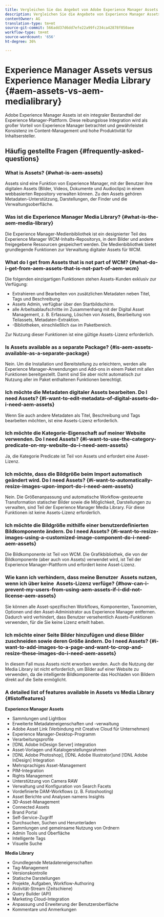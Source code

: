 ```yaml
---
title: Vergleichen Sie das Angebot von Adobe Experience Manager Assets und Media Library.
description: Vergleichen Sie die Angebote von Experience Manager Assets und Media Library und kennen Sie die Unterschiede.
contentOwner: AG
translation-type: tm+mt
source-git-commit: 566add37d6dd7efe22a99fc234ca42878f050aee
workflow-type: tm+mt
source-wordcount: '656'
ht-degree: 36%

---
```



# Experience Manager Assets versus Experience Manager Media Library {#aem-assets-vs-aem-medialibrary}

Adobe Experience Manager Assets ist ein integraler Bestandteil der Experience Manager-Plattform. Diese reibungslose Integration wird als großer Vorteil von Experience Manager betrachtet und gewährleistet Konsistenz im Content-Management und hohe Produktivität für Inhaltsersteller.

## Häufig gestellte Fragen {#frequently-asked-questions}

### What is Assets? {#what-is-aem-assets}

Assets sind eine Funktion von Experience Manager, mit der Benutzer ihre digitalen Assets (Bilder, Videos, Dokumente und Audioclips) in einem webbasierten Repository verwalten können. Zu den Assets gehören Metadaten-Unterstützung, Darstellungen, der Finder und die Verwaltungsoberfläche.

### Was ist die Experience Manager Media Library? {#what-is-the-aem-media-library}

Die Experience Manager-Medienbibliothek ist ein designierter Teil des Experience Manager WCM-Inhalts-Repositorys, in dem Bilder und andere freigegebene Ressourcen gespeichert werden. Die Medienbibliothek bietet grundlegende Funktionen zur Verwaltung digitaler Assets für WCM.

### What do I get from Assets that is not part of WCM? {#what-do-i-get-from-aem-assets-that-is-not-part-of-aem-wcm}

Die folgenden einzigartigen Funktionen stehen Assets-Kunden exklusiv zur Verfügung:

* Extrahieren und Bearbeiten von zusätzlichen Metadaten neben Titel, Tags und Beschreibung
* Assets Admin, verfügbar über den Startbildschirm.
* alle Arbeitsablaufschritte im Zusammenhang mit der Digital Asset Management, z. B. Erfassung, Löschen von Assets, Bearbeitung von Teilassets, Metadaten-Extraktion.
* -Bibliotheken, einschließlich `dam` im Paketbereich.

Zur Nutzung dieser Funktionen ist eine gültige Assets-Lizenz erforderlich. 

### Is Assets available as a separate Package? {#is-aem-assets-available-as-a-separate-package}

Nein. Um die Installation und Bereitstellung zu erleichtern, werden alle Experience Manager-Anwendungen und Add-ons in einem Paket mit allen Funktionen bereitgestellt. Damit sind Sie aber nicht automatisch zur Nutzung aller im Paket enthaltenen Funktionen berechtigt. 

### Ich möchte die Metadaten digitaler Assets bearbeiten. Do I need Assets? {#i-want-to-edit-metadata-of-digital-assets-do-i-need-aem-assets}

Wenn Sie auch andere Metadaten als Titel, Beschreibung und Tags bearbeiten möchten, ist eine Assets-Lizenz erforderlich.

### Ich möchte die Kategorie-Eigenschaft auf meiner Website verwenden. Do I need Assets? {#i-want-to-use-the-category-predicate-on-my-website-do-i-need-aem-assets}

Ja, die Kategorie Predicate ist Teil von Assets und erfordert eine Asset-Lizenz.

### Ich möchte, dass die Bildgröße beim Import automatisch geändert wird. Do I need Assets? {#i-want-to-automatically-resize-images-upon-import-do-i-need-aem-assets}

Nein. Die Größenanpassung und automatische Workflow-gesteuerte Transformation statischer Bilder sowie die Möglichkeit, Darstellungen zu verwalten, sind Teil der Experience Manager Media Library. Für diese Funktionen ist keine Assets-Lizenz erforderlich.

### Ich möchte die Bildgröße mithilfe einer benutzerdefinierten Bildkomponente ändern. Do I need Assets? {#i-want-to-resize-images-using-a-customized-image-component-do-i-need-aem-assets}

Die Bildkomponente ist Teil von WCM. Die Grafikbibliothek, die von der Bildkomponente (aber auch von Assets) verwendet wird, ist Teil der Experience Manager-Plattform und erfordert keine Asset-Lizenz.

### Wie kann ich verhindern, dass meine Benutzer  Assets nutzen, wenn ich über keine  Assets-Lizenz verfüge? {#how-can-i-prevent-my-users-from-using-aem-assets-if-i-did-not-license-aem-assets}

Sie können alle Asset-spezifischen Workflows, Komponenten, Taxonomien, Optionen und den Asset-Administrator aus Experience Manager entfernen. Dadurch wird verhindert, dass Benutzer versehentlich Assets-Funktionen verwenden, für die Sie keine Lizenz erteilt haben.

### Ich möchte einer Seite Bilder hinzufügen und diese Bilder zuschneiden sowie deren Größe ändern. Do I need Assets? {#i-want-to-add-images-to-a-page-and-want-to-crop-and-resize-these-images-do-i-need-aem-assets}

In diesem Fall muss Assets nicht erworben werden. Auch die Nutzung der Media Library ist nicht erforderlich, um Bilder auf einer Website zu verwenden, da die intelligente Bildkomponente das Hochladen von Bildern direkt auf die Seite ermöglicht.

### A detailed list of features available in Assets vs Media Library {#listoffeatures}

**Experience Manager Assets**

* Sammlungen und Lightbox
* Erweiterte Metadateneigenschaften und -verwaltung
* Adobe Asset Link (Verbindung mit Creative Cloud für Unternehmen)
* Experience Manager-Desktop-Programm
* Verarbeitungsprofile
* [!DNL Adobe InDesign Server] integration
* Asset-Vorlagen und Katalogerstellungsrahmen
* [!DNL Adobe Photoshop], [!DNL Adobe Illustrator]und [!DNL Adobe InDesign] Integration
* Mehrsprachiges Asset-Management
* PIM-Integration
* Rights Management
* Unterstützung von Camera RAW
* Verwaltung und Konfiguration von Search Facets
* Vordefinierte DAM-Workflows (z. B. Fotoshooting)
* Asset Berichte und Analysen namens Insights
* 3D-Asset-Management
* Connected Assets
* Brand Portal
* Self-Service-Zugriff
* Durchsuchen, Suchen und Herunterladen
* Sammlungen und gemeinsame Nutzung von Ordnern
* Admin Tools und Oberfläche
* Intelligente Tags
* Visuelle Suche

**Media Library**

* Grundlegende Metadateneigenschaften
* Tag-Management
* Versionskontrolle
* Statische Darstellungen
* Projekte, Aufgaben, Workflow-Authoring
* Aktivität-Stream (Zeitschiene)
* Query Builder (API)
* Marketing Cloud-Integration
* Anpassung und Erweiterung der Benutzeroberfläche
* Kommentare und Anmerkungen
